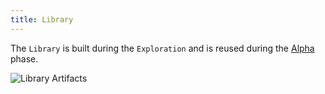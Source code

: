 ```yaml
---
title: Library
---
```


The `Library` is built during the `Exploration` and is reused during the [Alpha](/docs/why/exploration-to-assembly) phase.

![Library Artifacts](/images/datalayer/library-artifacts.svg "Library Artifacts")
